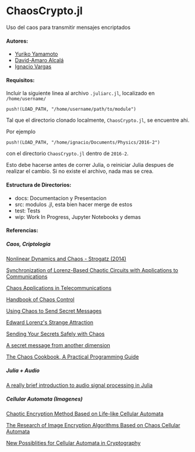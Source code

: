 # ChaosCrypto.jl

Uso del caos para transmitir mensajes encriptados

#### Autores: 
- [Yuriko Yamamoto](https://github.com/Yuriyama "Yuriyama")
- [David-Amaro Alcalá](https://github.com/davidamaro "davidamaro")
- [Ignacio Vargas](https://github.com/ignacio-vc "ignacio-vc")

#### Requisitos:
Incluir la siguiente linea al archivo `.juliarc.jl`, localizado en `/home/username/`
```
push!(LOAD_PATH, "/home/username/path/to/module") 
```

Tal que el directorio clonado localmente, `ChaosCrypto.jl`, se encuentre ahi.

Por ejemplo
```
push!(LOAD_PATH, "/home/ignacio/Documents/Physics/2016-2") 
```
con el directorio `ChaosCrypto.jl` dentro de `2016-2`.

Esto debe hacerse antes de correr Julia, o reiniciar Julia despues de realizar el cambio. Si no existe el archivo,
nada mas se crea.

#### Estructura de Directorios:
- docs: Documentacion y Presentacion
- src: modulos .jl, esta bien hacer merge de estos
- test: Tests
- wip: Work In Progress, Jupyter Notebooks y demas

#### Referencias:

##### Caos, Criptologia

[Nonlinear Dynamics and Chaos - Strogatz (2014)](http://libgen.io/get.php?md5=93608D1E7D48FF61D25173674AF85BD7&key=ALGOHY9BRV5DVM5D "Lib Genesis")

[Synchronization of Lorenz-Based Chaotic Circuits with Applications to Communications](http://www.rle.mit.edu/dspg/documents/SynchroofLorenz.pdf "Artículo")

[Chaos Applications in Telecommunications](http://libgen.io/get.php?md5=0C28EB7B594F94B10BDD9B9391228D85&key=OCJBN9OTSRT306XH "Lib Genesis")

[Handbook of Chaos Control](http://libgen.io/get.php?md5=97455994EC81072A20A21293532926D1&key=I33OJ1BYKTFE0R1S "Lib Genesis")

[Using Chaos to Send Secret Messages](http://bulldog2.redlands.edu/fac/joanna_bieri/nonlinear/Chotic_Messages.pdf "powerpoint")

[Edward Lorenz's Strange Attraction](https://logicaltightrope.com/2013/08/29/edward-lorenzs-strange-attraction/ "blog")

[Sending Your Secrets Safely with Chaos](https://logicaltightrope.com/2013/09/01/sending-your-secrets-safely-with-chaos/ "blog")

[A secret message from another dimension](https://web.archive.org/web/20150214122103/http://jellymatter.com/2012/01/04/a-secret-message-from-another-dimension/ "ejemplo")

[The Chaos Cookbook, A Practical Programming Guide](http://libgen.io/get.php?md5=20F14D04E0992220B0093F9F5D3A7551&key=H8DQQ2F1HMPVXGH8 "Lib Genesis")

##### Julia + Audio
[A really brief introduction to audio signal processing in Julia](http://www.seaandsailor.com/audiosp_julia.html "Audio")

##### Cellular Automata (Imagenes)

[Chaotic Encryption Method Based on Life-like Cellular Automata](http://arxiv.org/pdf/1112.6326v1.pdf "articulo")

[The Research of Image Encryption Algorithms Based on Chaos Cellular Automata](https://pdfs.semanticscholar.org/bff7/e1fc9a4201e9b50b16314ceffd13c024edf4.pdf "articulo")

[New Possiblities for Cellular Automata in Cryptography](http://www.criptored.upm.es/cibsi/cibsi2011/info/Ponencias/5.%20New%20Possibilities%20for%20Cellular%20Automata%20in%20Cryptography.pdf "presentacion")


